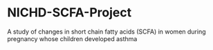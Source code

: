 # NICHD-SCFA-Project
A study of changes in short chain fatty acids (SCFA) in women during pregnancy whose children developed asthma
